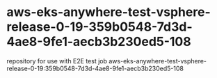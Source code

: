 # aws-eks-anywhere-test-vsphere-release-0-19-359b0548-7d3d-4ae8-9fe1-aecb3b230ed5-108
repository for use with E2E test job aws-eks-anywhere-test-vsphere-release-0-19:359b0548-7d3d-4ae8-9fe1-aecb3b230ed5-108
